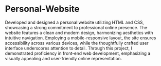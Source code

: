 # Personal-Website
Developed and designed a personal website utilizing HTML and CSS, showcasing a strong commitment to professional online presence. The website features a clean and modern design, harmonizing aesthetics with intuitive navigation. Employing a mobile-responsive layout, the site ensures accessibility across various devices, while the thoughtfully crafted user interface underscores attention to detail. Through this project, I demonstrated proficiency in front-end web development, emphasizing a visually appealing and user-friendly online representation.
